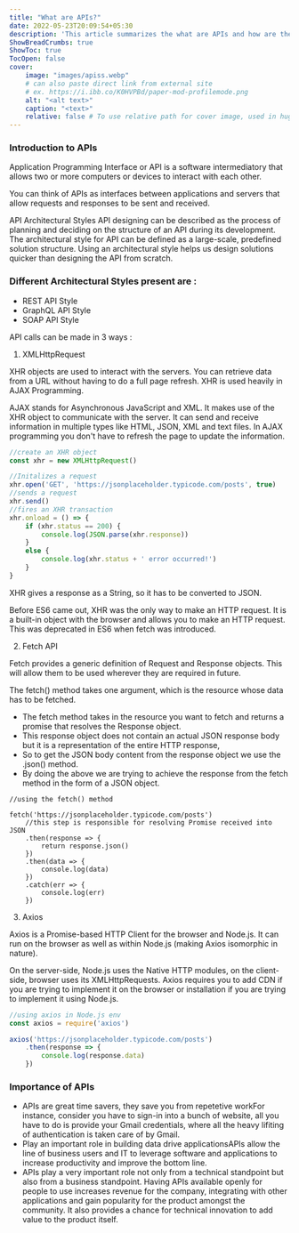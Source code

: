 ```yaml
---
title: "What are APIs?"
date: 2022-05-23T20:09:54+05:30
description: 'This article summarizes the what are APIs and how are they implemented in JavaScript.'
ShowBreadCrumbs: true
ShowToc: true
TocOpen: false
cover:
    image: "images/apiss.webp"
    # can also paste direct link from external site
    # ex. https://i.ibb.co/K0HVPBd/paper-mod-profilemode.png
    alt: "<alt text>"
    caption: "<text>"
    relative: false # To use relative path for cover image, used in hugo Page-bundles
---
```

### Introduction to APIs
Application Programming Interface or API is a software intermediatory that allows two or more computers or devices to interact with each other.

You can think of APIs as interfaces between applications and servers that allow requests and responses to be sent and received.

API Architectural Styles
API designing can be described as the process of planning and deciding on the structure of an API during its development. The architectural style for API can be defined as a large-scale, predefined solution structure. Using an architectural style helps us design solutions quicker than designing the API from scratch.

### Different Architectural Styles present are :

- REST API Style
- GraphQL API Style
- SOAP API Style


API calls can be made in 3 ways :

1. XMLHttpRequest

XHR objects are used to interact with the servers. You can retrieve data from a URL without having to do a full page refresh. XHR is used heavily in AJAX Programming.

AJAX stands for Asynchronous JavaScript and XML. It makes use of the XHR object to communicate with the server. It can send and receive information in multiple types like HTML, JSON, XML and text files. In AJAX programming you don't have to refresh the page to update the information.

```javascript
//create an XHR object
const xhr = new XMLHttpRequest()

//Initalizes a request
xhr.open('GET', 'https://jsonplaceholder.typicode.com/posts', true)
//sends a request
xhr.send()
//fires an XHR transaction
xhr.onload = () => {
    if (xhr.status == 200) {
        console.log(JSON.parse(xhr.response))
    }
    else {
        console.log(xhr.status + ' error occurred!')
    }
}
```
XHR gives a response as a String, so it has to be converted to JSON.

Before ES6 came out, XHR was the only way to make an HTTP request. It is a built-in object with the browser and allows you to make an HTTP request. This was deprecated in ES6 when fetch was introduced.

2. Fetch API

Fetch provides a generic definition of Request and Response objects. This will allow them to be used wherever they are required in future.

The fetch() method takes one argument, which is the resource whose data has to be fetched.

- The fetch method takes in the resource you want to fetch and returns a promise that resolves the Response object.
- This response object does not contain an actual JSON response body but it is a representation of the entire HTTP response,
- So to get the JSON body content from the response object we use the .json() method.
- By doing the above we are trying to achieve the response from the fetch method in the form of a JSON object.

```
//using the fetch() method

fetch('https://jsonplaceholder.typicode.com/posts')
    //this step is responsible for resolving Promise received into JSON
    .then(response => {
        return response.json()
    })
    .then(data => {
        console.log(data)
    })
    .catch(err => {
        console.log(err)
    })
```

3. Axios

Axios is a Promise-based HTTP Client for the browser and Node.js. It can run on the browser as well as within Node.js (making Axios isomorphic in nature).

On the server-side, Node.js uses the Native HTTP modules, on the client-side, browser uses its XMLHttpRequests.
Axios requires you to add CDN if you are trying to implement it on the browser or installation if you are trying to implement it using Node.js.
```javascript
//using axios in Node.js env
const axios = require('axios')

axios('https://jsonplaceholder.typicode.com/posts')
    .then(response => {
        console.log(response.data)
    })
```

### Importance of APIs

- APIs are great time savers, they save you from repetetive workFor instance, consider you have to sign-in into a bunch of website, all you have to do is provide your Gmail credentials, where all the heavy lifiting of authentication is taken care of by Gmail.
- Play an important role in building data drive applicationsAPIs allow the line of business users and IT to leverage software and applications to increase productivity and improve the bottom line.
- APIs play a very important role not only from a technical standpoint but also from a business standpoint. Having APIs available openly for people to use increases revenue for the company, integrating with other applications and gain popularity for the product amongst the community. It also provides a chance for technical innovation to add value to the product itself.